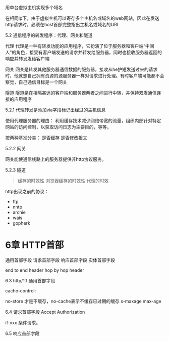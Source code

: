 用单台虚拟主机实现多个域名

在相同ip下，由于虚拟主机可以寄存多个主机名或域名的web网站，因此在发送http请求时，必须在host首部完整指出主机名或域名的URI

5.2 通信程序的转发程序：代理、网关和隧道

代理
代理是一种有转发功能的应用程序，它扮演了位于服务器和客户端“中间人"的角色，接受有客户端发送的请求并转发给服务器，同时也接收服务器返回的响应并转发发给客户端

网关
网关是转发其他服务器通信数据的服务器，接收从he护短发送过来的请求时，他就想自己拥有资源的源服务器一样对请求进行处理。有时客户端可能都不会察觉，自己通信目标是一个网关

隧道
隧道是在相隔甚远的客户端和服务器两者之间进行中转，并保持双发通信连接的应用程序

5.2.1 代理转发是添加via字段标记出经过的主机信息

使用代理服务器的理由： 利用缓存技术减少网络带宽的流量，组织内部针对特定网站的访问控制，以获取访问日志为主要目的，等等。

按两种基准分类： 是否缓存 是否修改报文

5.2.2 网关

网关能使通信线路上的服务器提供非http协议服务。

5.2.3 隧道

> 缓存的时效性 浏览器缓存的时效性 代理的时效

http出现之前的协议：
* ftp
* nntp
* archie
* wais
* gopherk


# 6章 HTTP首部 #

通用首部字段
请求首部字段
响应首部字段
实体首部字段

end to end header   hop by hop header

6.3 http/1.1 通用首部字段

cache-control:

no-store 才是不缓存，no-cache表示不缓存已过期的缓存
s-maxage max-age

6.4 请求首部字段
Accept
Authorization

if-xxx 条件请求。

6.5 响应首部字段

